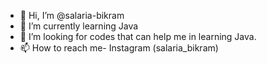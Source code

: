 - 👋 Hi, I’m @salaria-bikram
- 🌱 I’m currently learning Java
- 💞️ I’m looking for codes that can help me in learning Java.
- 📫 How to reach me- Instagram (salaria_bikram)

<!---
salaria-bikram/salaria-bikram is a ✨ special ✨ repository because its `README.md` (this file) appears on your GitHub profile.
You can click the Preview link to take a look at your changes.
--->
